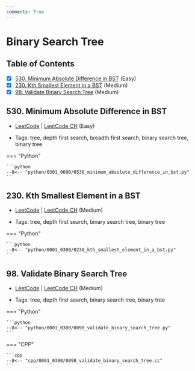 ```yaml
---
comments: True
---
```


# Binary Search Tree

## Table of Contents

- [x] [530. Minimum Absolute Difference in BST](https://leetcode.cn/problems/minimum-absolute-difference-in-bst/) (Easy)
- [x] [230. Kth Smallest Element in a BST](https://leetcode.cn/problems/kth-smallest-element-in-a-bst/) (Medium)
- [x] [98. Validate Binary Search Tree](https://leetcode.cn/problems/validate-binary-search-tree/) (Medium)

## 530. Minimum Absolute Difference in BST

-   [LeetCode](https://leetcode.com/problems/minimum-absolute-difference-in-bst/) | [LeetCode CH](https://leetcode.cn/problems/minimum-absolute-difference-in-bst/) (Easy)

-   Tags: tree, depth first search, breadth first search, binary search tree, binary tree

=== "Python"

    ```python
    --8<-- "python/0301_0600/0530_minimum_absolute_difference_in_bst.py"
    ```



## 230. Kth Smallest Element in a BST

-   [LeetCode](https://leetcode.com/problems/kth-smallest-element-in-a-bst/) | [LeetCode CH](https://leetcode.cn/problems/kth-smallest-element-in-a-bst/) (Medium)

-   Tags: tree, depth first search, binary search tree, binary tree

=== "Python"

    ```python
    --8<-- "python/0001_0300/0230_kth_smallest_element_in_a_bst.py"
    ```



## 98. Validate Binary Search Tree

-   [LeetCode](https://leetcode.com/problems/validate-binary-search-tree/) | [LeetCode CH](https://leetcode.cn/problems/validate-binary-search-tree/) (Medium)

-   Tags: tree, depth first search, binary search tree, binary tree

=== "Python"

    ```python
    --8<-- "python/0001_0300/0098_validate_binary_search_tree.py"
    ```


=== "CPP"

    ```cpp
    --8<-- "cpp/0001_0300/0098_validate_binary_search_tree.cc"
    ```
